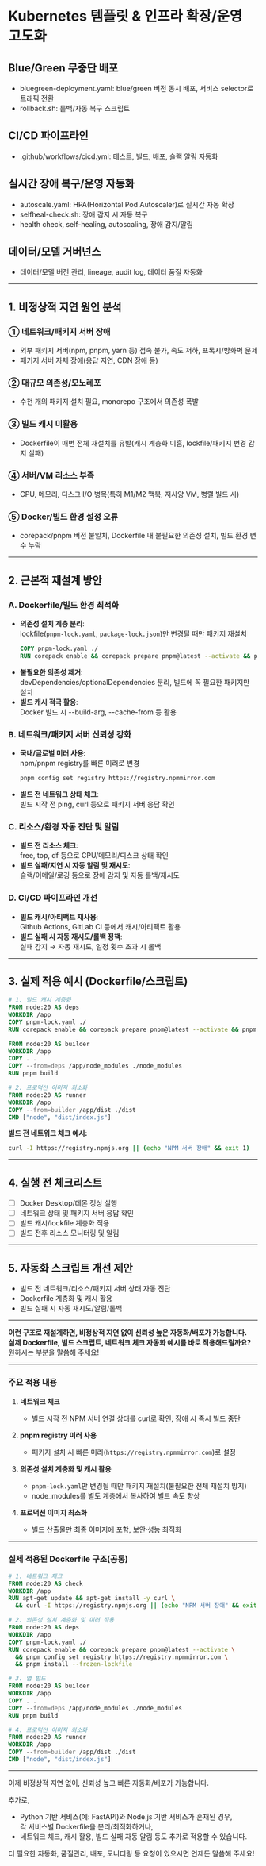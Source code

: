 # Kubernetes 템플릿 & 인프라 확장/운영 고도화

## Blue/Green 무중단 배포
- bluegreen-deployment.yaml: blue/green 버전 동시 배포, 서비스 selector로 트래픽 전환
- rollback.sh: 롤백/자동 복구 스크립트

## CI/CD 파이프라인
- .github/workflows/cicd.yml: 테스트, 빌드, 배포, 슬랙 알림 자동화

## 실시간 장애 복구/운영 자동화
- autoscale.yaml: HPA(Horizontal Pod Autoscaler)로 실시간 자동 확장
- selfheal-check.sh: 장애 감지 시 자동 복구
- health check, self-healing, autoscaling, 장애 감지/알림

## 데이터/모델 거버넌스
- 데이터/모델 버전 관리, lineage, audit log, 데이터 품질 자동화 

---

## 1. **비정상적 지연 원인 분석**

### ① 네트워크/패키지 서버 장애
- 외부 패키지 서버(npm, pnpm, yarn 등) 접속 불가, 속도 저하, 프록시/방화벽 문제
- 패키지 서버 자체 장애(응답 지연, CDN 장애 등)

### ② 대규모 의존성/모노레포
- 수천 개의 패키지 설치 필요, monorepo 구조에서 의존성 폭발

### ③ 빌드 캐시 미활용
- Dockerfile이 매번 전체 재설치를 유발(캐시 계층화 미흡, lockfile/패키지 변경 감지 실패)

### ④ 서버/VM 리소스 부족
- CPU, 메모리, 디스크 I/O 병목(특히 M1/M2 맥북, 저사양 VM, 병렬 빌드 시)

### ⑤ Docker/빌드 환경 설정 오류
- corepack/pnpm 버전 불일치, Dockerfile 내 불필요한 의존성 설치, 빌드 환경 변수 누락

---

## 2. **근본적 재설계 방안**

### **A. Dockerfile/빌드 환경 최적화**
- **의존성 설치 계층 분리**:  
  lockfile(`pnpm-lock.yaml`, `package-lock.json`)만 변경될 때만 패키지 재설치
  ```dockerfile
  COPY pnpm-lock.yaml ./
  RUN corepack enable && corepack prepare pnpm@latest --activate && pnpm install --frozen-lockfile
  ```
- **불필요한 의존성 제거**:  
  devDependencies/optionalDependencies 분리, 빌드에 꼭 필요한 패키지만 설치
- **빌드 캐시 적극 활용**:  
  Docker 빌드 시 --build-arg, --cache-from 등 활용

### **B. 네트워크/패키지 서버 신뢰성 강화**
- **국내/글로벌 미러 사용**:  
  npm/pnpm registry를 빠른 미러로 변경  
  ```bash
  pnpm config set registry https://registry.npmmirror.com
  ```
- **빌드 전 네트워크 상태 체크**:  
  빌드 시작 전 ping, curl 등으로 패키지 서버 응답 확인

### **C. 리소스/환경 자동 진단 및 알림**
- **빌드 전 리소스 체크**:  
  free, top, df 등으로 CPU/메모리/디스크 상태 확인
- **빌드 실패/지연 시 자동 알림 및 재시도**:  
  슬랙/이메일/로깅 등으로 장애 감지 및 자동 롤백/재시도

### **D. CI/CD 파이프라인 개선**
- **빌드 캐시/아티팩트 재사용**:  
  Github Actions, GitLab CI 등에서 캐시/아티팩트 활용
- **빌드 실패 시 자동 재시도/롤백 정책**:  
  실패 감지 → 자동 재시도, 일정 횟수 초과 시 롤백

---

## 3. **실제 적용 예시 (Dockerfile/스크립트)**

```dockerfile
# 1. 빌드 캐시 계층화
FROM node:20 AS deps
WORKDIR /app
COPY pnpm-lock.yaml ./
RUN corepack enable && corepack prepare pnpm@latest --activate && pnpm install --frozen-lockfile

FROM node:20 AS builder
WORKDIR /app
COPY . .
COPY --from=deps /app/node_modules ./node_modules
RUN pnpm build

# 2. 프로덕션 이미지 최소화
FROM node:20 AS runner
WORKDIR /app
COPY --from=builder /app/dist ./dist
CMD ["node", "dist/index.js"]
```

**빌드 전 네트워크 체크 예시:**
```bash
curl -I https://registry.npmjs.org || (echo "NPM 서버 장애" && exit 1)
```

---

## 4. **실행 전 체크리스트**
- [ ] Docker Desktop/데몬 정상 실행
- [ ] 네트워크 상태 및 패키지 서버 응답 확인
- [ ] 빌드 캐시/lockfile 계층화 적용
- [ ] 빌드 전후 리소스 모니터링 및 알림

---

## 5. **자동화 스크립트 개선 제안**
- 빌드 전 네트워크/리소스/패키지 서버 상태 자동 진단
- Dockerfile 계층화 및 캐시 활용
- 빌드 실패 시 자동 재시도/알림/롤백

---

**이런 구조로 재설계하면, 비정상적 지연 없이 신뢰성 높은 자동화/배포가 가능합니다.  
실제 Dockerfile, 빌드 스크립트, 네트워크 체크 자동화 예시를 바로 적용해드릴까요?**  
원하시는 부분을 말씀해 주세요! 

---

### 주요 적용 내용
1. **네트워크 체크**  
   - 빌드 시작 전 NPM 서버 연결 상태를 curl로 확인, 장애 시 즉시 빌드 중단

2. **pnpm registry 미러 사용**  
   - 패키지 설치 시 빠른 미러(`https://registry.npmmirror.com`)로 설정

3. **의존성 설치 계층화 및 캐시 활용**  
   - `pnpm-lock.yaml`만 변경될 때만 패키지 재설치(불필요한 전체 재설치 방지)
   - node_modules를 별도 계층에서 복사하여 빌드 속도 향상

4. **프로덕션 이미지 최소화**  
   - 빌드 산출물만 최종 이미지에 포함, 보안·성능 최적화

---

### 실제 적용된 Dockerfile 구조(공통)

```dockerfile
# 1. 네트워크 체크
FROM node:20 AS check
WORKDIR /app
RUN apt-get update && apt-get install -y curl \
  && curl -I https://registry.npmjs.org || (echo "NPM 서버 장애" && exit 1)

# 2. 의존성 설치 계층화 및 미러 적용
FROM node:20 AS deps
WORKDIR /app
COPY pnpm-lock.yaml ./
RUN corepack enable && corepack prepare pnpm@latest --activate \
  && pnpm config set registry https://registry.npmmirror.com \
  && pnpm install --frozen-lockfile

# 3. 앱 빌드
FROM node:20 AS builder
WORKDIR /app
COPY . .
COPY --from=deps /app/node_modules ./node_modules
RUN pnpm build

# 4. 프로덕션 이미지 최소화
FROM node:20 AS runner
WORKDIR /app
COPY --from=builder /app/dist ./dist
CMD ["node", "dist/index.js"]
```

---

이제 비정상적 지연 없이, 신뢰성 높고 빠른 자동화/배포가 가능합니다.

추가로,  
- Python 기반 서비스(예: FastAPI)와 Node.js 기반 서비스가 혼재된 경우,  
  각 서비스별 Dockerfile을 분리/최적화하거나,  
- 네트워크 체크, 캐시 활용, 빌드 실패 자동 알림 등도 추가로 적용할 수 있습니다.

더 필요한 자동화, 품질관리, 배포, 모니터링 등 요청이 있으시면 언제든 말씀해 주세요! 